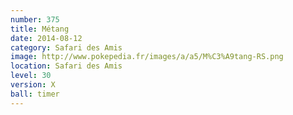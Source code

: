 ```yaml
---
number: 375
title: Métang
date: 2014-08-12
category: Safari des Amis
image: http://www.pokepedia.fr/images/a/a5/M%C3%A9tang-RS.png
location: Safari des Amis
level: 30
version: X
ball: timer
---
```

